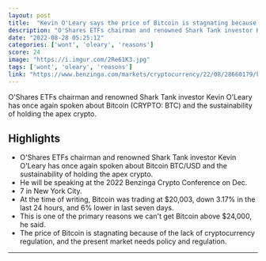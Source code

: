 ```yaml
---
layout: post
title:  "Kevin O'Leary says the price of Bitcoin is stagnating because of the lack of cryptocurrency regulation."
description: "O'Shares ETFs chairman and renowned Shark Tank investor Kevin O'Leary has once again spoken about Bitcoin (CRYPTO: BTC) and the sustainability of holding the apex crypto."
date: "2022-08-28 05:25:12"
categories: ['wont', 'oleary', 'reasons']
score: 24
image: "https://i.imgur.com/2Re61K3.jpg"
tags: ['wont', 'oleary', 'reasons']
link: "https://www.benzinga.com/markets/cryptocurrency/22/08/28660179/kevin-oleary-says-bitcoin-wont-break-25-000-until-this-happens?utm_source=cftw&amp;utm_medium=003&amp;utm_campaign=news"
---
```


O'Shares ETFs chairman and renowned Shark Tank investor Kevin O'Leary has once again spoken about Bitcoin (CRYPTO: BTC) and the sustainability of holding the apex crypto.

## Highlights

- O'Shares ETFs chairman and renowned Shark Tank investor Kevin O'Leary has once again spoken about Bitcoin BTC/USD and the sustainability of holding the apex crypto.
- He will be speaking at the 2022 Benzinga Crypto Conference on Dec.
- 7 in New York City.
- At the time of writing, Bitcoin was trading at $20,003, down 3.17% in the last 24 hours, and 6% lower in last seven days.
- This is one of the primary reasons we can't get Bitcoin above $24,000, he said.
- The price of Bitcoin is stagnating because of the lack of cryptocurrency regulation, and the present market needs policy and regulation.

---
